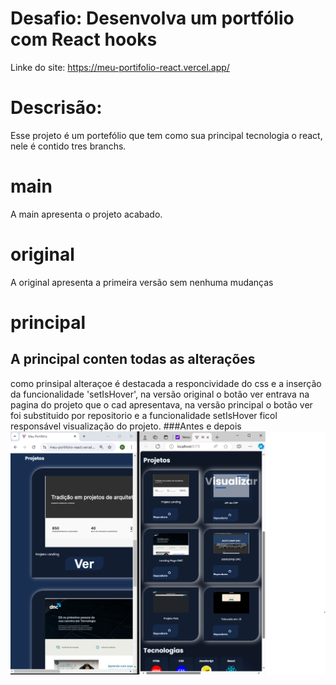 # Desafio: Desenvolva um portfólio com React hooks

Linke do site: https://meu-portifolio-react.vercel.app/

# Descrisão:
Esse projeto é um portefólio que tem como sua principal tecnologia o react, nele é contido tres branchs.

# main
A main apresenta o projeto acabado.

# original
A original apresenta a primeira versão sem nenhuma mudanças

# principal
## A principal conten todas as alterações
como prinsipal alteraçoe é destacada a responcividade do css e a inserção da funcionalidade 'setIsHover',
 na versão original o botão ver entrava na pagina do projeto que o cad apresentava, na versão principal  o botão ver foi substituido por repositorio e a funcionalidade setIsHover ficol responsável visualização do projeto.
 ###Antes e depois
 <img src="/src/imag/antes-e-depois.png">
